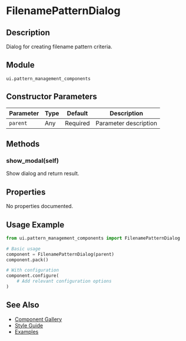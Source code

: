 # FilenamePatternDialog

## Description
Dialog for creating filename pattern criteria.

## Module
`ui.pattern_management_components`

## Constructor Parameters
| Parameter | Type | Default | Description |
|-----------|------|---------|-------------|
| `parent` | Any | Required | Parameter description |

## Methods
### show_modal(self)
Show dialog and return result.


## Properties
No properties documented.

## Usage Example

```python
from ui.pattern_management_components import FilenamePatternDialog

# Basic usage
component = FilenamePatternDialog(parent)
component.pack()

# With configuration
component.configure(
    # Add relevant configuration options
)
```

## See Also
- [Component Gallery](../gallery.md)
- [Style Guide](../style-guide/README.md)
- [Examples](../examples/filenamepatterndialog.py)
